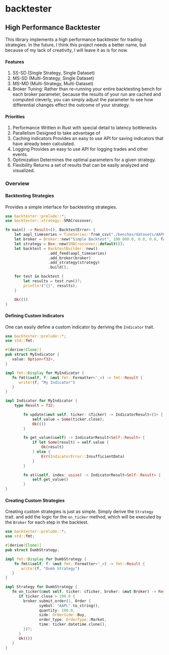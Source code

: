 # backtester

## High Performance Backtester
This library implements a high performance backtester for trading strategies.
In the future, I think this project needs a better name, but because of
my lack of creativity, I will leave it as is for now.

#### Features
1. SS-SD (Single Strategy, Single Dataset)
2. MS-SD (Multi-Strategy, Single Dataset)
3. MS-MD (Multi-Strategy, Multi-Dataset)
4. Broker Tuning:
Rather than re-running your entire backtesting bench for each broker parameter,
because the results of your run are cached and computed cleverly, you can simply
adjust the parameter to see how differential changes effect the outcome of your strategy.

#### Priorities
1. Performance
Written in Rust with special detail to latency bottlenecks
2. Parallelism
Designed to take advantage of
3. Caching indicators
Provides an easy to use API for saving indicators that have already been calculated.
4. Logging
Provides an easy to use API for logging trades and other events.
5. Optimization
Determines the optimal parameters for a given strategy.
6. Flexibility
Returns a set of results that can be easily analyzed and visualized.

### Overview

#### Backtesting Strategies
Provides a simple interface for backtesting strategies.

```rust
use backtester::prelude::*;
use backtester::strategy::SMACrossover;

fn main() -> Result<(), BacktestError> {
	let aapl_timeseries = TimeSeries::from_csv("./benches/datasets/AAPL_1Y.csv");
	let broker = Broker::new("Simple Backtest", 100_000.0, 0.0, 0.0, false, false);
	let strategy = Box::new(SMACrossover::default());
	let backtest = BacktestBuilder::new()
	               .add_feed(aapl_timeseries)
	               .add_broker(broker)
	               .add_strategy(strategy)
	               .build();

	for test in backtest {
		let results = test.run()?;
		println!("{}", results);
	}

    Ok(())
}
```

#### Defining Custom Indicators

One can easily define a custom indicator by deriving the `Indicator` trait.

```rust
use backtester::prelude::*;
use std::fmt;

#[derive(Clone)]
pub struct MyIndicator {
   value: Option<f32>,
}

impl fmt::Display for MyIndicator {
   fn fmt(&self, f: &mut fmt::Formatter<'_>) -> fmt::Result {
      write!(f, "My Indicator")
   }
}

impl Indicator for MyIndicator {
    type Result = f32;

	    fn update(&mut self, ticker: &Ticker) -> IndicatorResult<()> {
	        self.value = Some(ticker.close);
			Ok(())
	    }

	    fn get_value(&self) -> IndicatorResult<Self::Result> {
			if let Some(result) = self.value {
			    Ok(result)
			} else {
			    Err(IndicatorError::InsufficientData)
			}
	    }

	    fn at(&self, index: usize) -> IndicatorResult<Self::Result> {
			self.get_value()
	    }
}
```

#### Creating Custom Strategies

Creating custom strategies is just as simple. Simply derive the `Strategy` trait.
and add the logic for the `on_ticker` method, which will be executed by the
`Broker` for each step in the backtest.


```rust
use backtester::prelude::*;
use std::fmt;

#[derive(Clone)]
pub struct DumbStrategy;

impl fmt::Display for DumbStrategy {
    fn fmt(&self, f: &mut fmt::Formatter<'_>) -> fmt::Result {
       write!(f, "Dumb Strategy")
   }
}

impl Strategy for DumbStrategy {
   fn on_ticker(&mut self, ticker: &Ticker, broker: &mut Broker) -> Result<(), StrategyError> {
      if ticker.close > 100.0 {
        broker.submit_order(1, Order {
               symbol: "AAPL".to_string(),
               quantity: 100.0,
               side: OrderSide::Buy,
               order_type: OrderType::Market,
               time: ticker.datetime.clone(),
        })?;
      }
	  Ok(())
   }
}
```

